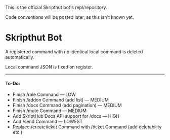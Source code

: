 This is the official Skripthut bot's repl/repository.

Code conventions will be posted later, as this isn't known yet.

# Skripthut Bot
A registered command with no identical local command is deleted automatically.

Local command JSON is fixed on register.
***

#### **To-Do:**
- Finish /role Command — LOW
- Finish /addon Command (add list) — MEDIUM
- Finish /docs Command (add pagination) — MEDIUM
- Finish /mute Command — MEDIUM
- Add SkriptHub Docs API support for /docs — HIGH
- Add /send Command — LOWEST
- Replace /createticket Command with /ticket Command (add deletability etc.)